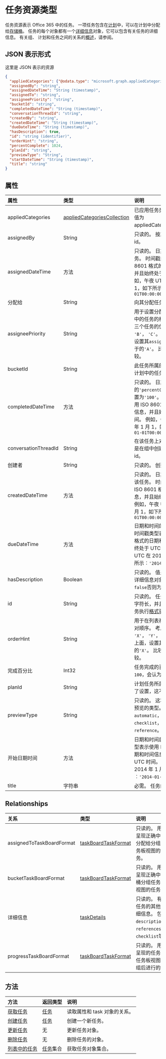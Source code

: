 # <a name="task-resource-type"></a>任务资源类型

任务资源表示 Office 365 中的任务。 一项任务包含在[计划](plan.md)中，可以在计划中分配给[存储桶](bucket.md)。 任务的每个对象都有一个[详细信息](taskdetails.md)对象，它可以包含有关任务的详细信息。 有关组、 计划和任务之间的关系的[概述](tasks_overview.md)，请参阅。

## <a name="json-representation"></a>JSON 表示形式

这里是 JSON 表示的资源

<!-- {
  "blockType": "resource",
  "optionalProperties": [
    "assignedToTaskBoardFormat",
    "bucketTaskBoardFormat",
    "details",
    "progressTaskBoardFormat"
  ],
  "@odata.type": "microsoft.graph.task"
}-->

```json
{
  "appliedCategories": {"@odata.type": "microsoft.graph.appliedCategoriesCollection"},
  "assignedBy": "string",
  "assignedDateTime": "String (timestamp)",
  "assignedTo": "string",
  "assigneePriority": "string",
  "bucketId": "string",
  "completedDateTime": "String (timestamp)",
  "conversationThreadId": "string",
  "createdBy": "string",
  "createdDateTime": "String (timestamp)",
  "dueDateTime": "String (timestamp)",
  "hasDescription": true,
  "id": "string (identifier)",
  "orderHint": "string",
  "percentComplete": 1024,
  "planId": "string",
  "previewType": "String",
  "startDateTime": "String (timestamp)",
  "title": "string"
}

```
## <a name="properties"></a>属性
| 属性     | 类型   |说明|
|:---------------|:--------|:----------|
|appliedCategories|[appliedCategoriesCollection](appliedcategoriescollection.md)|已应用任务类别。 请参阅可能的值为 appliedCategoriesCollection。 |
|assignedBy|String|只读的。 按其任务分配的用户 id。|
|assignedDateTime|方法|只读的。 日期和时间的分配任务。 时间戳类型表示使用 ISO 8601 格式的日期和时间信息，并且始终处于 UTC 时间。 例如，午夜 UTC 在 2014 年 1 月 1，如下所示︰`'2014-01-01T00:00:00Z'`|
|分配给|String|向其分配任务的用户 id。 |
|assigneePriority|String|用于设置分配给用户在列表视图中的任务的相对优先顺序。 考虑三个任务的优先级顺序︰ `'A'`， `'B'`， `'C'`。 移动`'B'`在最上面，设置其`assignneePriority`为小于的`'A'`。 比较是序号字符串比较。 |
|bucketId|String|此任务所属的桶 id。 桶需处于计划中的任务。|
|completedDateTime|方法|只读的。 日期和时间的`'percentComplete'`的任务设置为`'100'`。 时间戳类型表示使用 ISO 8601 格式的日期和时间信息，并且始终处于 UTC 时间。 例如，午夜 UTC 在 2014 年 1 月 1，如下所示︰`'2014-01-01T00:00:00Z'`|
|conversationThreadId|String|在该任务上对话的线程 id。 这是在组中创建会话线程对象的 id。 |
|创建者|String|只读的。 创建任务的用户 id。 |
|createdDateTime|方法|只读的。 日期和时间在其中创建该任务。 时间戳类型表示使用 ISO 8601 格式的日期和时间信息，并且始终处于 UTC 时间。 例如，午夜 UTC 在 2014 年 1 月 1，如下所示︰`'2014-01-01T00:00:00Z'`|
|dueDateTime|方法|日期和时间的任务的截止日期。 时间戳类型表示使用 ISO 8601 格式的日期和时间信息，并且始终处于 UTC 时间。 例如，午夜 UTC 在 2014 年 1 月 1，如下所示︰`'2014-01-01T00:00:00Z'`|
|hasDescription|Boolean|只读的。 值是`true`如果该任务的详细信息对象具有非空的说明和`false`否则为。|
|id|String|只读的。 任务 id。 它是 28 个字符长，并且区分大小写。 对服务执行[格式验证](tasks_identifiers_disclaimer.md)。 |
|orderHint|String|用于在列表视图中设置任务的相对顺序。 考虑三个任务的顺序︰ `'X'`， `'Y'`， `'Z'`。 移动`'Y'`在最上面，设置其`orderHint`为小于的`'X'`。 比较是序号字符串比较。|
|完成百分比|Int32|任务完成的百分比。 当设置为`100`，会认为任务已完成。 |
|planId|String|计划任务所属的 id。 一旦进行了设置，这不能更新。 |
|previewType|String| 只读的。 这将设置在任务显示的预览的类型。 可能的值为︰ `automatic`， `noPreview`， `checklist`， `description`， `reference`。|
|开始日期时间|方法|日期和时间启动任务。 时间戳类型表示使用 ISO 8601 格式的日期和时间信息，并且始终处于 UTC 时间。 例如，午夜 UTC 在 2014 年 1 月 1，如下所示︰`'2014-01-01T00:00:00Z'`|
|title|字符串|必需。 任务的标题。 |

## <a name="relationships"></a>Relationships
| 关系 | 类型   |说明|
|:---------------|:--------|:----------|
|assignedToTaskBoardFormat|[taskBoardTaskFormat](taskboardtaskformat.md)| 只读的。 用于呈现正确中按分配给分组任务板视图的任务。 |
|bucketTaskBoardFormat|[taskBoardTaskFormat](taskboardtaskformat.md)| 只读的。 用于呈现正确中按桶分组任务板视图的任务。|
|详细信息|[taskDetails](taskdetails.md)| 只读的。 有关任务的其他详细信息。 包含`description`， `references`，`checklist`等。 |
|progressTaskBoardFormat|[taskBoardTaskFormat](taskboardtaskformat.md)| 只读的。 用于呈现的任务在任务板视图分组后进行的。 |

## <a name="methods"></a>方法

| 方法           | 返回类型    |说明|
|:---------------|:--------|:----------|
|[获取任务](../api/task_get.md) | [任务](task.md) |读取属性和 task 对象的关系。|
|[创建任务](../api/task_post_tasks.md) | [任务](task.md) | 创建一个新任务。 |
|[更新任务](../api/task_update.md) | 无    |更新任务对象。 |
|[删除任务](../api/task_delete.md) | 无 |删除任务的对象。 |
|[列表中的任务](../api/task_list.md) | [任务](task.md)集合 | 获取任务对象集合。 |

<!-- uuid: 8fcb5dbc-d5aa-4681-8e31-b001d5168d79
2015-10-25 14:57:30 UTC -->
<!-- {
  "type": "#page.annotation",
  "description": "task resource",
  "keywords": "",
  "section": "documentation",
  "tocPath": ""
}-->
